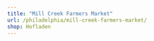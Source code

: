 ```yaml
---
title: "Mill Creek Farmers Market"
url: /philadelphia/mill-creek-farmers-market/
shop: Hofladen
---
```

